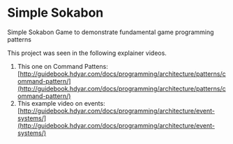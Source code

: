 # Simple Sokabon
Simple Sokabon Game to demonstrate fundamental game programming patterns

This project was seen in the following explainer videos. 

1. This one on Command Pattens: [http://guidebook.hdyar.com/docs/programming/architecture/patterns/command-pattern/](http://guidebook.hdyar.com/docs/programming/architecture/patterns/command-pattern/)
2. This example video on events: [http://guidebook.hdyar.com/docs/programming/architecture/event-systems/](http://guidebook.hdyar.com/docs/programming/architecture/event-systems/)
